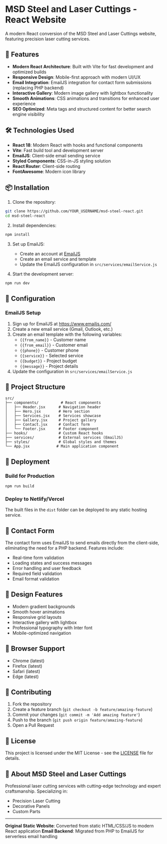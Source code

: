 # MSD Steel and Laser Cuttings - React Website

A modern React conversion of the MSD Steel and Laser Cuttings website, featuring precision laser cutting services.

## 🚀 Features

- **Modern React Architecture**: Built with Vite for fast development and optimized builds
- **Responsive Design**: Mobile-first approach with modern UI/UX
- **Email Integration**: EmailJS integration for contact form submissions (replacing PHP backend)
- **Interactive Gallery**: Modern image gallery with lightbox functionality
- **Smooth Animations**: CSS animations and transitions for enhanced user experience
- **SEO Optimized**: Meta tags and structured content for better search engine visibility

## 🛠 Technologies Used

- **React 18**: Modern React with hooks and functional components
- **Vite**: Fast build tool and development server
- **EmailJS**: Client-side email sending service
- **Styled Components**: CSS-in-JS styling solution
- **React Router**: Client-side routing
- **FontAwesome**: Modern icon library

## 📦 Installation

1. Clone the repository:
```bash
git clone https://github.com/YOUR_USERNAME/msd-steel-react.git
cd msd-steel-react
```

2. Install dependencies:
```bash
npm install
```

3. Set up EmailJS:
   - Create an account at [EmailJS](https://www.emailjs.com/)
   - Create an email service and template
   - Update the EmailJS configuration in `src/services/emailService.js`

4. Start the development server:
```bash
npm run dev
```

## 🔧 Configuration

### EmailJS Setup
1. Sign up for EmailJS at https://www.emailjs.com/
2. Create a new email service (Gmail, Outlook, etc.)
3. Create an email template with the following variables:
   - `{{from_name}}` - Customer name
   - `{{from_email}}` - Customer email
   - `{{phone}}` - Customer phone
   - `{{service}}` - Selected service
   - `{{budget}}` - Project budget
   - `{{message}}` - Project details
4. Update the configuration in `src/services/emailService.js`

## 📁 Project Structure

```
src/
├── components/          # React components
│   ├── Header.jsx      # Navigation header
│   ├── Hero.jsx        # Hero section
│   ├── Services.jsx    # Services showcase
│   ├── Gallery.jsx     # Project gallery
│   ├── Contact.jsx     # Contact form
│   └── Footer.jsx      # Footer component
├── hooks/              # Custom React hooks
├── services/           # External services (EmailJS)
├── styles/             # Global styles and themes
└── App.jsx            # Main application component
```

## 🚀 Deployment

### Build for Production
```bash
npm run build
```

### Deploy to Netlify/Vercel
The built files in the `dist` folder can be deployed to any static hosting service.

## 📧 Contact Form

The contact form uses EmailJS to send emails directly from the client-side, eliminating the need for a PHP backend. Features include:

- Real-time form validation
- Loading states and success messages
- Error handling and user feedback
- Required field validation
- Email format validation

## 🎨 Design Features

- Modern gradient backgrounds
- Smooth hover animations
- Responsive grid layouts
- Interactive gallery with lightbox
- Professional typography with Inter font
- Mobile-optimized navigation

## 📱 Browser Support

- Chrome (latest)
- Firefox (latest)
- Safari (latest)
- Edge (latest)

## 🤝 Contributing

1. Fork the repository
2. Create a feature branch (`git checkout -b feature/amazing-feature`)
3. Commit your changes (`git commit -m 'Add amazing feature'`)
4. Push to the branch (`git push origin feature/amazing-feature`)
5. Open a Pull Request

## 📄 License

This project is licensed under the MIT License - see the [LICENSE](LICENSE) file for details.

## 🏢 About MSD Steel and Laser Cuttings

Professional laser cutting services with cutting-edge technology and expert craftsmanship. Specializing in:

- Precision Laser Cutting
- Decorative Panels
- Custom Parts

---

**Original Static Website**: Converted from static HTML/CSS/JS to modern React application
**Email Backend**: Migrated from PHP to EmailJS for serverless email handling